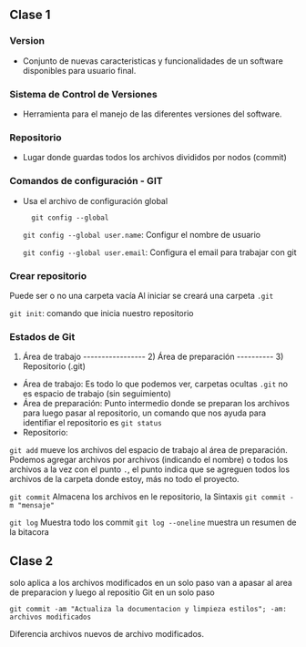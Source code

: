 ## Clase 1 

### Version
- Conjunto de nuevas caracteristicas y funcionalidades de un software disponibles para usuario final.

### Sistema de Control de Versiones
- Herramienta para el manejo de las diferentes versiones del software.

### Repositorio
- Lugar donde guardas todos los archivos divididos por nodos (commit)

### Comandos de configuración - GIT
- Usa el archivo de configuración global

        git config --global

    `git config --global user.name`:  Configur el nombre de usuario 

    `git config --global user.email`: Configura el email para trabajar con git

### Crear repositorio
Puede ser o no una carpeta vacía
Al iniciar se creará una carpeta `.git`

`git init`: comando que inicia nuestro repositorio

### Estados de Git

1) Área de trabajo  ----------------- 2) Área de preparación ----------  3) Repositorio (.git)

- Área de trabajo: Es todo lo que podemos ver, carpetas ocultas `.git` no es espacio de trabajo (sin seguimiento)   
- Área de preparación: Punto intermedio donde se preparan los archivos para luego pasar al repositorio, un comando que nos ayuda para identifiar el repositorio es `git status`
- Repositorio: 

`git add` mueve los archivos del espacio de trabajo al área de preparación. Podemos agregar archivos por archivos (indicando el nombre) o todos los  archivos a la vez con el punto `.`, el punto indica que se agreguen todos los archivos de la carpeta donde estoy, más no todo el proyecto.

`git commit` Almacena los archivos en le repositorio, la Sintaxis `git commit -m "mensaje"`

`git log` Muestra todo los commit
`git log --oneline` muestra un resumen de la bitacora

## Clase 2

solo aplica a los archivos modificados en un solo paso van a apasar al area de preparacion y luego al repositio Git en un solo paso

    git commit -am "Actualiza la documentacion y limpieza estilos"; -am: archivos modificados
Diferencia archivos nuevos de archivo modificados.